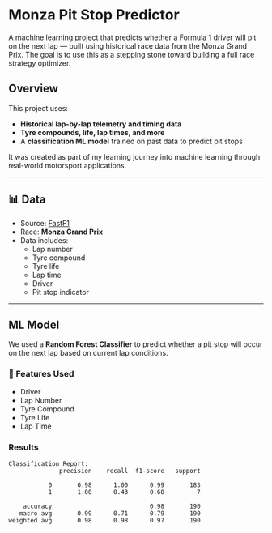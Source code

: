 # Monza Pit Stop Predictor

A machine learning project that predicts whether a Formula 1 driver will pit on the next lap — built using historical race data from the Monza Grand Prix. The goal is to use this as a stepping stone toward building a full race strategy optimizer.

## Overview

This project uses:
- **Historical lap-by-lap telemetry and timing data**
- **Tyre compounds, life, lap times, and more**
- A **classification ML model** trained on past data to predict pit stops

It was created as part of my learning journey into machine learning through real-world motorsport applications.

---

## 📊 Data

- Source: [FastF1](https://theoehrly.github.io/Fast-F1/)
- Race: **Monza Grand Prix**
- Data includes:
  - Lap number
  - Tyre compound
  - Tyre life
  - Lap time
  - Driver
  - Pit stop indicator

---

## ML Model

We used a **Random Forest Classifier** to predict whether a pit stop will occur on the next lap based on current lap conditions.

### 🔧 Features Used
- Driver
- Lap Number
- Tyre Compound
- Tyre Life
- Lap Time

### Results

```text
Classification Report:
              precision    recall  f1-score   support

           0       0.98      1.00      0.99       183
           1       1.00      0.43      0.60         7

    accuracy                           0.98       190
   macro avg       0.99      0.71      0.79       190
weighted avg       0.98      0.98      0.97       190
